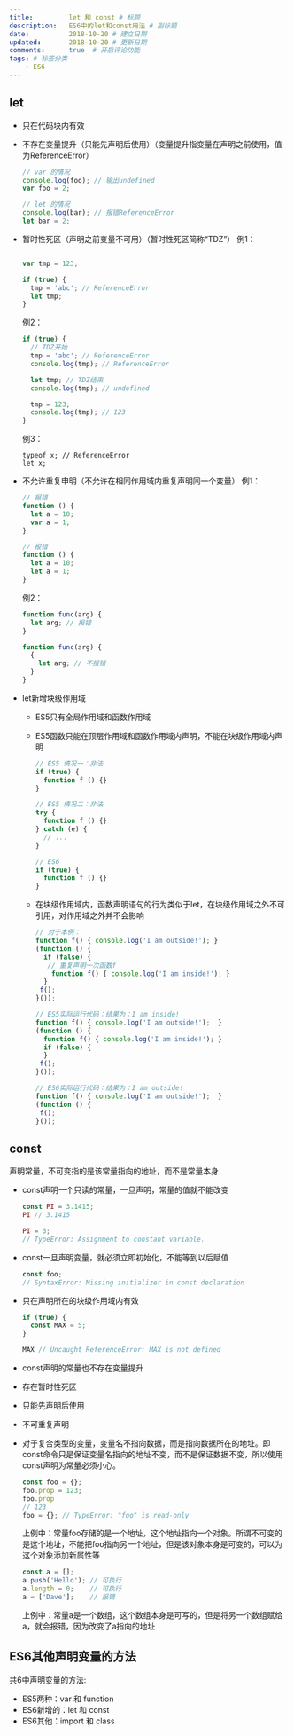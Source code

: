 ```yaml
---
title:         let 和 const # 标题
description:   ES6中的let和const用法 # 副标题
date:          2018-10-20 # 建立日期
updated:       2018-10-20 # 更新日期
comments:      true  # 开启评论功能
tags: # 标签分类
    - ES6
---
```



## let

* 只在代码块内有效
* 不存在变量提升（只能先声明后使用）（变量提升指变量在声明之前使用，值为ReferenceError）
  ```js
  // var 的情况
  console.log(foo); // 输出undefined
  var foo = 2;

  // let 的情况
  console.log(bar); // 报错ReferenceError
  let bar = 2;
  ```

* 暂时性死区（声明之前变量不可用）（暂时性死区简称“TDZ”）
  例1：
  ```js

  var tmp = 123;

  if (true) {
    tmp = 'abc'; // ReferenceError
    let tmp;
  }
  ```

  例2：
  ```js
  if (true) {
    // TDZ开始
    tmp = 'abc'; // ReferenceError
    console.log(tmp); // ReferenceError

    let tmp; // TDZ结束
    console.log(tmp); // undefined

    tmp = 123;
    console.log(tmp); // 123
  }
  ```

  例3：
  ```
  typeof x; // ReferenceError
  let x;
  ```

* 不允许重复申明（不允许在相同作用域内重复声明同一个变量）
  例1：
  ```js
  // 报错
  function () {
    let a = 10;
    var a = 1;
  }

  // 报错
  function () {
    let a = 10;
    let a = 1;
  }
  ```

  例2：
  ```js
  function func(arg) {
    let arg; // 报错
  }

  function func(arg) {
    {
      let arg; // 不报错
    }
  }
  ```

* let新增块级作用域
  * ES5只有全局作用域和函数作用域
  * ES5函数只能在顶层作用域和函数作用域内声明，不能在块级作用域内声明
    ```js
    // ES5 情况一：非法
    if (true) {
      function f () {}
    }

    // ES5 情况二：非法
    try {
      function f () {}
    } catch (e) {
      // ...
    }

    // ES6
    if (true) {
      function f () {}
    }
    ```

  * 在块级作用域内，函数声明语句的行为类似于let，在块级作用域之外不可引用，对作用域之外并不会影响
    ```js
    // 对于本例：
    function f() { console.log('I am outside!'); }
    (function () {  
      if (false) {   
       // 重复声明一次函数f    
        function f() { console.log('I am inside!'); }   
      }  
     f();
    }());
    ```
    ```js
    // ES5实际运行代码：结果为：I am inside!
    function f() { console.log('I am outside!');  }
    (function () {  
      function f() { console.log('I am inside!'); }   
      if (false) {   
      }  
     f();
    }());
    ```
    ```js
    // ES6实际运行代码：结果为：I am outside!
    function f() { console.log('I am outside!');  }
    (function () {  
     f();
    }());
    ```

## const
声明常量，不可变指的是该常量指向的地址，而不是常量本身
* const声明一个只读的常量，一旦声明，常量的值就不能改变
  ```js
  const PI = 3.1415;
  PI // 3.1415

  PI = 3;
  // TypeError: Assignment to constant variable.
  ```

* const一旦声明变量，就必须立即初始化，不能等到以后赋值
  ```js
  const foo;
  // SyntaxError: Missing initializer in const declaration
  ```

* 只在声明所在的块级作用域内有效
  ```js
  if (true) {
    const MAX = 5;
  }

  MAX // Uncaught ReferenceError: MAX is not defined
  ```

* const声明的常量也不存在变量提升
* 存在暂时性死区
* 只能先声明后使用
* 不可重复声明
* 对于复合类型的变量，变量名不指向数据，而是指向数据所在的地址。即const命令只是保证变量名指向的地址不变，而不是保证数据不变，所以使用const声明为常量必须小心。
  ```js
  const foo = {};
  foo.prop = 123;
  foo.prop
  // 123
  foo = {}; // TypeError: "foo" is read-only
  ```

  上例中：常量foo存储的是一个地址，这个地址指向一个对象。所谓不可变的是这个地址，不能把foo指向另一个地址，但是该对象本身是可变的，可以为这个对象添加新属性等
  ```js
  const a = [];
  a.push('Hello'); // 可执行
  a.length = 0;    // 可执行
  a = ['Dave'];    // 报错
  ```

  上例中：常量a是一个数组，这个数组本身是可写的，但是将另一个数组赋给a，就会报错，因为改变了a指向的地址

## ES6其他声明变量的方法
共6中声明变量的方法:
* ES5两种：var 和 function
* ES6新增的：let 和 const
* ES6其他：import 和 class
